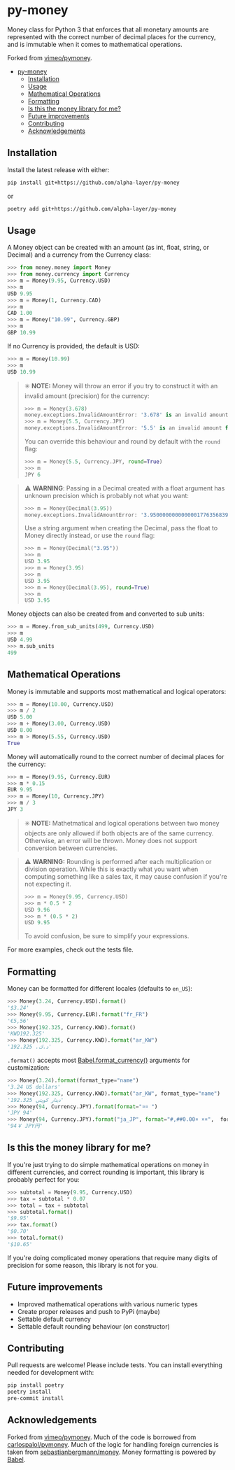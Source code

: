 # py-money

Money class for Python 3 that enforces that all monetary amounts are represented with the correct number of decimal places for the currency, and is immutable when it comes to mathematical operations.

Forked from [vimeo/pymoney](https://github.com/vimeo/py-money).

- [py-money](#py-money)
  - [Installation](#installation)
  - [Usage](#usage)
  - [Mathematical Operations](#mathematical-operations)
  - [Formatting](#formatting)
  - [Is this the money library for me?](#is-this-the-money-library-for-me)
  - [Future improvements](#future-improvements)
  - [Contributing](#contributing)
  - [Acknowledgements](#acknowledgements)

## Installation

Install the latest release with either:

```bash
pip install git+https://github.com/alpha-layer/py-money
```
or
```bash
poetry add git+https://github.com/alpha-layer/py-money
```

## Usage

A Money object can be created with an amount (as int, float, string, or Decimal) and a currency from the Currency class:

```python
>>> from money.money import Money
>>> from money.currency import Currency
>>> m = Money(9.95, Currency.USD)
>>> m
USD 9.95
>>> m = Money(1, Currency.CAD)
>>> m
CAD 1.00
>>> m = Money("10.99", Currency.GBP)
>>> m
GBP 10.99
```

If no Currency is provided, the default is USD:

```python
>>> m = Money(10.99)
>>> m
USD 10.99
```

> :eight_spoked_asterisk: **NOTE:** Money will throw an error if you try to construct it with an invalid amount (precision) for the currency:
> ```python
> >>> m = Money(3.678)
> money.exceptions.InvalidAmountError: '3.678' is an invalid amount for currency Currency.USD
> >>> m = Money(5.5, Currency.JPY)
> money.exceptions.InvalidAmountError: '5.5' is an invalid amount for currency Currency.JPY
> ```
> You can override this behaviour and round by default with the `round` flag:
> ```python
> >>> m = Money(5.5, Currency.JPY, round=True)
> >>> m
> JPY 6
> ```

> :warning: **WARNING**: Passing in a Decimal created with a float argument has unknown precision which is probably not what you want:
> ```python
> >>> m = Money(Decimal(3.95))
> money.exceptions.InvalidAmountError: '3.95000000000000017763568394002504646778106689453125' is an invalid amount for currency Currency.USD
> ```
> Use a string argument when creating the Decimal, pass the float to Money directly instead, or use the `round` flag:
> ```python
> >>> m = Money(Decimal("3.95"))
> >>> m
> USD 3.95
> >>> m = Money(3.95)
> >>> m
> USD 3.95
> >>> m = Money(Decimal(3.95), round=True)
> >>> m
> USD 3.95
> ```

Money objects can also be created from and converted to sub units:

```python
>>> m = Money.from_sub_units(499, Currency.USD)
>>> m
USD 4.99
>>> m.sub_units
499
```

## Mathematical Operations
Money is immutable and supports most mathematical and logical operators:

```python
>>> m = Money(10.00, Currency.USD)
>>> m / 2
USD 5.00
>>> m + Money(3.00, Currency.USD)
USD 8.00
>>> m > Money(5.55, Currency.USD)
True
```

Money will automatically round to the correct number of decimal places for the currency:

```python
>>> m = Money(9.95, Currency.EUR)
>>> m * 0.15
EUR 9.95
>>> m = Money(10, Currency.JPY)
>>> m / 3
JPY 3
```

> :eight_spoked_asterisk: **NOTE:** Mathetmatical and logical operations between two money objects are only allowed if both objects are of the same currency. Otherwise, an error will be thrown. Money does not support conversion between currencies.

> :warning: **WARNING:** Rounding is performed after each multiplication or division operation. While this is exactly what you want when computing something like a sales tax, it may cause confusion if you're not expecting it.
> ```python
> >>> m = Money(9.95, Currency.USD)
> >>> m * 0.5 * 2
> USD 9.96
> >>> m * (0.5 * 2)
> USD 9.95
> ```
> To avoid confusion, be sure to simplify your expressions.

For more examples, check out the tests file.

## Formatting

Money can be formatted for different locales (defaults to `en_US`):

```python
>>> Money(3.24, Currency.USD).format()
'$3.24'
>>> Money(9.95, Currency.EUR).format("fr_FR")
'€5,56'
>>> Money(192.325, Currency.KWD).format()
'KWD192.325'
>>> Money(192.325, Currency.KWD).format("ar_KW")
'د.ك.‏ 192.325'
```

`.format()` accepts most [Babel.format_currency()](http://babel.pocoo.org/en/latest/api/numbers.html) arguments for customization:

```python
>>> Money(3.24).format(format_type="name")
'3.24 US dollars'
>>> Money(192.325, Currency.KWD).format("ar_KW", format_type="name")
'192.325 دينار كويتي'
>>> Money(94, Currency.JPY).format(format="¤¤ ")
'JPY 94'
>>> Money(94, Currency.JPY).format("ja_JP", format="#,##0.00¤ ¤¤",  format_type="name")
'94￥ JPY円'
```

## Is this the money library for me?

If you're just trying to do simple mathematical operations on money in different currencies, and correct rounding is important, this library is probably perfect for you:

```python
>>> subtotal = Money(9.95, Currency.USD)
>>> tax = subtotal * 0.07
>>> total = tax + subtotal
>>> subtotal.format()
'$9.95'
>>> tax.format()
'$0.70'
>>> total.format()
'$10.65'
```

If you're doing complicated money operations that require many digits of precision for some reason, this library is not for you.

## Future improvements

- Improved mathematical operations with various numeric types
- Create proper releases and push to PyPi (maybe)
- Settable default currency
- Settable default rounding behaviour (on constructor)

## Contributing

Pull requests are welcome! Please include tests. You can install everything needed for development with:

```bash
pip install poetry
poetry install
pre-commit install
```

## Acknowledgements

Forked from [vimeo/pymoney](https://github.com/vimeo/py-money). Much of the code is borrowed from [carlospalol/pymoney](https://github.com/carlospalol/money). Much of the logic for handling foreign currencies is taken from [sebastianbergmann/money](https://github.com/sebastianbergmann/money). Money formatting is powered by [Babel](http://babel.pocoo.org/).

